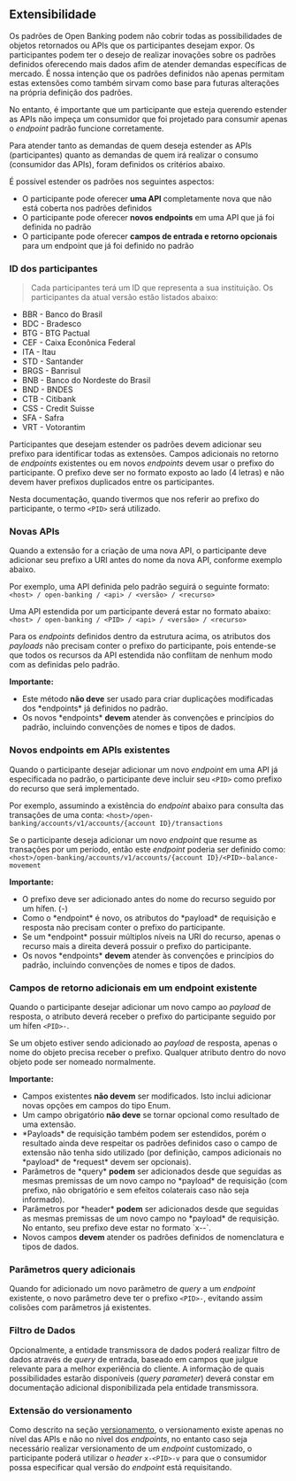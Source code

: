 ## Extensibilidade

Os padrões de Open Banking podem não cobrir todas as possibilidades de objetos retornados ou APIs que os participantes desejam expor. 
Os participantes podem ter o desejo de realizar inovações sobre os padrões definidos oferecendo mais dados afim de atender demandas específicas de mercado. É nossa intenção que os padrões definidos não apenas permitam estas extensões como também sirvam como base para futuras alterações na própria definição dos padrões.

No entanto, é importante que um participante que esteja querendo estender as APIs não impeça um consumidor que foi projetado para consumir apenas o *endpoint* padrão funcione corretamente.

Para atender tanto as demandas de quem deseja estender as APIs (participantes) quanto as demandas de quem irá realizar o consumo (consumidor das APIs), foram definidos os critérios abaixo.

É possível estender os padrões nos seguintes aspectos:

* O participante pode oferecer **uma API** completamente nova que não está coberta nos padrões definidos
* O participante pode oferecer **novos endpoints** em uma API que já foi definida no padrão
* O participante pode oferecer **campos de entrada e retorno opcionais** para um endpoint que já foi definido no padrão

### ID dos participantes

>Cada participantes terá um ID que representa a sua instituição. Os participantes da atual versão estão listados abaixo:
<ul>
<li>BBR - Banco do Brasil</li>
<li>BDC - Bradesco</li>
<li>BTG - BTG Pactual</li>
<li>CEF - Caixa Econônica Federal</li>
<li>ITA - Itau</li>
<li>STD - Santander</li>
<li>BRGS - Banrisul</li>
<li>BNB - Banco do Nordeste do Brasil</li>
<li>BND - BNDES</li>
<li>CTB - Citibank</li>
<li>CSS - Credit Suisse</li>
<li>SFA - Safra</li>
<li>VRT - Votorantim</li>
</ul>

Participantes que desejam estender os padrões devem adicionar seu prefixo para identificar todas as extensões.
Campos adicionais no retorno de *endpoints* existentes ou em novos *endpoints* devem usar o prefixo do participante. O prefixo deve ser no formato exposto ao lado (4 letras) e não devem haver prefixos duplicados entre os participantes.

Nesta documentação, quando tivermos que nos referir ao prefixo do participante, o termo `<PID>` será utilizado.

### Novas APIs

Quando a extensão for a criação de uma nova API, o participante deve adicionar seu prefixo a URI antes do nome da nova API, conforme exemplo abaixo.

Por exemplo, uma API definida pelo padrão seguirá o seguinte formato: 
`<host> / open-banking / <api> / <versão> / <recurso>`

Uma API estendida por um participante deverá estar no formato abaixo:
`<host> / open-banking / <PID> / <api> / <versão> / <recurso>`

Para os *endpoints* definidos dentro da estrutura acima, os atributos dos *payloads* não precisam conter o prefixo do participante, pois entende-se que todos os recursos da API estendida não conflitam de nenhum modo com as definidas pelo padrão.

<aside class="warning">
    <b>Importante:</b>
    <ul>
        <li>Este método <b>não deve</b> ser usado para criar duplicações modificadas dos *endpoints* já definidos no padrão.</li>
        <li>Os novos *endpoints* <b>devem</b> atender às convenções e princípios do padrão, incluindo convenções de nomes e tipos de dados.</li>
    </ul>
</aside>

### Novos endpoints em APIs existentes

Quando o participante desejar adicionar um novo *endpoint* em uma API já especificada no padrão, o participante deve incluir seu `<PID>` como prefixo do recurso que será implementado.

Por exemplo, assumindo a existência do *endpoint* abaixo para consulta das transações de uma conta:
`<host>/open-banking/accounts/v1/accounts/{account ID}/transactions`

Se o participante deseja adicionar um novo *endpoint* que resume as transações por um período, então este *endpoint* poderia ser definido como:
`<host>/open-banking/accounts/v1/accounts/{account ID}/<PID>-balance-movement`

<aside class="warning">
    <b>Importante:</b>
    <ul>
        <li>O prefixo deve ser adicionado antes do nome do recurso seguido por um hífen. (-)</li>
        <li>Como o *endpoint* é novo, os atributos do *payload* de requisição e resposta não precisam conter o prefixo do participante.</li>
        <li>Se um *endpoint* possuir múltiplos níveis na URI do recurso, apenas o recurso mais a direita deverá possuir o prefixo do participante. </li>
        <li>Os novos *endpoints* <b>devem</b> atender às convenções e princípios do padrão, incluindo convenções de nomes e tipos de dados.</li>
    </ul>
</aside>

### Campos de retorno adicionais em um endpoint existente

Quando o participante desejar adicionar um novo campo ao *payload* de resposta, o atributo deverá receber o prefixo do participante seguido por um hífen `<PID>-`.

Se um objeto estiver sendo adicionado ao *payload* de resposta, apenas o nome do objeto precisa receber o prefixo. Qualquer atributo dentro do novo objeto pode ser nomeado normalmente.

<aside class="warning">
    <b>Importante:</b>
    <ul>
        <li>Campos existentes <b>não devem</b> ser modificados. Isto inclui adicionar novas opções em campos do tipo Enum.</li>
        <li>Um campo obrigatório <b>não deve</b> se tornar opcional como resultado de uma extensão.</li>
        <li>*Payloads* de requisição também podem ser estendidos, porém o resultado ainda deve respeitar os padrões definidos caso o campo de extensão não tenha sido utilizado (por definição, campos adicionais no *payload* de *request* devem ser opcionais).</li>
        <li>Parâmetros de *query* <b>podem</b> ser adicionados desde que seguidas as mesmas premissas de um novo campo no *payload* de requisição (com prefixo, não obrigatório e sem efeitos colaterais caso não seja informado).</li>
        <li>Parâmetros por *header* <b>podem</b> ser adicionados desde que seguidas as mesmas premissas de um novo campo no *payload* de requisição. No entanto, seu prefixo deve estar no formato `x-<PID>-`.</li>
        <li>Novos campos <b>devem</b> atender os padrões definidos de nomenclatura e tipos de dados.</li>
    </ul>
</aside>

### Parâmetros query adicionais

Quando for adicionado um novo parâmetro de *query* a um *endpoint* existente, o novo parâmetro deve ter o prefixo `<PID>-`, evitando assim colisões com parâmetros já existentes.

### Filtro de Dados

Opcionalmente, a entidade transmissora de dados poderá realizar filtro de dados através de *query* de entrada, baseado em campos que julgue relevante para a melhor experiência do cliente.	
A informação de quais possibilidades estarão disponíveis (*query parameter*) deverá constar em documentação adicional disponibilizada pela entidade transmissora.	

### Extensão do versionamento

Como descrito na seção [versionamento](#introducao-versionamento), o versionamento existe apenas no nível das APIs e não no nível dos *endpoints*, no entanto caso seja necessário realizar versionamento de um *endpoint* customizado, o participante poderá utilizar o *header* `x-<PID>-v` para que o consumidor possa especificar qual versão do *endpoint* está requisitando.